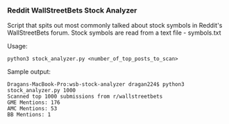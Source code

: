 ### Reddit WallStreetBets Stock Analyzer

Script that spits out most commonly talked about stock symbols in Reddit's WallStreetBets forum.
Stock symbols are read from a text file - symbols.txt

Usage:
```
python3 stock_analyzer.py <number_of_top_posts_to_scan>
```

Sample output:
```
Dragans-MacBook-Pro:wsb-stock-analyzer dragan224$ python3 stock_analyzer.py 1000
Scanned top 1000 submissions from r/wallstreetbets
GME Mentions: 176
AMC Mentions: 53
BB Mentions: 1
```

